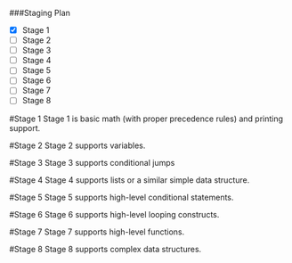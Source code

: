 ###Staging Plan

- [x] Stage 1
- [ ] Stage 2
- [ ] Stage 3
- [ ] Stage 4
- [ ] Stage 5
- [ ] Stage 6
- [ ] Stage 7
- [ ] Stage 8

#Stage 1
Stage 1 is basic math (with proper precedence rules) and printing support.

#Stage 2
Stage 2 supports variables.

#Stage 3
Stage 3 supports conditional jumps

#Stage 4
Stage 4 supports lists or a similar simple data structure.

#Stage 5
Stage 5 supports high-level conditional statements.

#Stage 6
Stage 6 supports high-level looping constructs.

#Stage 7
Stage 7 supports high-level functions.

#Stage 8
Stage 8 supports complex data structures.
